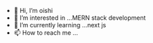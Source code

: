- 👋 Hi, I’m oishi
- 👀 I’m interested in ...MERN  stack development
- 🌱 I’m currently learning ...next js
- 📫 How to reach me ... 

<!---
sumyta12/sumyta12 is a ✨ special ✨ repository because its `README.md` (this file) appears on your GitHub profile.
You can click the Preview link to take a look at your changes.
--->
